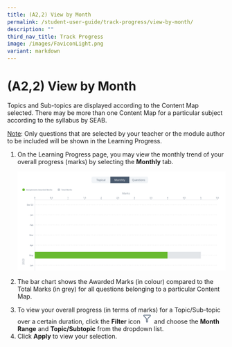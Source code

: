 ```yaml
---
title: (A2,2) View by Month
permalink: /student-user-guide/track-progress/view-by-month/
description: ""
third_nav_title: Track Progress
image: /images/FaviconLight.png
variant: markdown
---
```

<h1 id="-2b-view-by-month">(A2,2) View by Month</h1>
<p>Topics and Sub-topics are displayed according to the Content Map selected. There may be more than one Content Map for a particular subject according to the syllabus by SEAB.</p>
<p><u>Note</u>: Only questions that are selected by your teacher or the module author to be included will be shown in the Learning Progress. </p>
<ol>
<li><p>On the Learning Progress page, you may view the monthly trend of your overall progress (marks) by selecting the <strong>Monthly</strong> tab.</p>
<p><img alt="View by Month" src="/images/1Student/TP-LP3.png"></p>
</li>
<li><p>The bar chart shows the Awarded Marks (in colour) compared to the Total Marks (in grey) for all questions belonging to a particular Content Map.</p>
</li>
<li>To view your overall progress (in terms of marks) for a Topic/Sub-topic over a certain duration, click the <strong>Filter</strong> icon <img style="width:1.5rem; display: inline;" src="/images/Icons/Filter24.svg"> and choose the <strong>Month Range</strong> and <strong>Topic/Subtopic</strong> from the dropdown list.</li>
<li>Click <strong>Apply</strong> to view your selection.</li>
</ol>